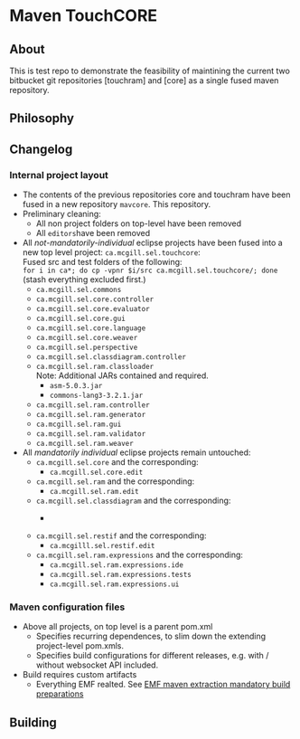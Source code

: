 # Maven TouchCORE

## About

This is test repo to demonstrate the feasibility of maintining the current two bitbucket git repositories [touchram] and [core] as a single fused maven repository.

## Philosophy

## Changelog

### Internal project layout

 * The contents of the previous repositories core and touchram have been fused in a new repository ```mavcore```. This repository.
 * Preliminary cleaning:
   * All non project folders on top-level have been removed
   * All ```editors```have been removed
 * All *not-mandatorily-individual* eclipse projects have been fused into a new top level project: ```ca.mcgill.sel.touchcore```:  
Fused src and test folders of the following:  
```for i in ca*; do cp -vpnr $i/src ca.mcgill.sel.touchcore/; done``` (stash everything excluded first.)
   * ```ca.mcgill.sel.commons```
   * ```ca.mcgill.sel.core.controller```
   * ```ca.mcgill.sel.core.evaluator```
   * ```ca.mcgill.sel.core.gui```
   * ```ca.mcgill.sel.core.language```
   * ```ca.mcgill.sel.core.weaver```
   * ```ca.mcgill.sel.perspective```
   * ```ca.mcgill.sel.classdiagram.controller```
   * ```ca.mcgill.sel.ram.classloader```  
Note: Additional JARs contained and required.
     * ```asm-5.0.3.jar```
     * ```commons-lang3-3.2.1.jar```
   * ```ca.mcgill.sel.ram.controller```
   * ```ca.mcgill.sel.ram.generator```
   * ```ca.mcgill.sel.ram.gui```
   * ```ca.mcgill.sel.ram.validator```
   * ```ca.mcgill.sel.ram.weaver```
 * All *mandatorily individual* eclipse projects remain untouched:
   * ```ca.mcgill.sel.core``` and the corresponding:
     * ```ca.mcgill.sel.core.edit```
   * ```ca.mcgill.sel.ram``` and the corresponding:
     * ```ca.mcgill.sel.ram.edit```
   * ```ca.mcgill.sel.classdiagram``` and the corresponding:
     * ```ca.mcgilll.sel.classdiagram.edit
   * ```ca.mcgill.sel.restif``` and the corresponding:
     * ```ca.mcgilll.sel.restif.edit```
   * ```ca.mcgill.sel.ram.expressions``` and the corresponding:
     * ```ca.mcgill.sel.ram.expressions.ide```
     * ```ca.mcgill.sel.ram.expressions.tests```
     * ```ca.mcgill.sel.ram.expressions.ui```
 



### Maven configuration files

 * Above all projects, on top level is a parent pom.xml
   * Specifies recurring dependences, to slim down the extending project-level pom.xmls.
   * Specifies build configurations for different releases, e.g. with / without websocket API included.
 * Build requires custom artifacts
   * Everything EMF realted. See [EMF maven extraction mandatory build preparations](emf-extraction.md)

## Building
